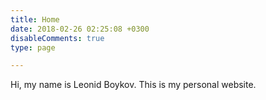 ```yaml
---
title: Home
date: 2018-02-26 02:25:08 +0300
disableComments: true
type: page

---
```

Hi, my name is Leonid Boykov. This is my personal website.
